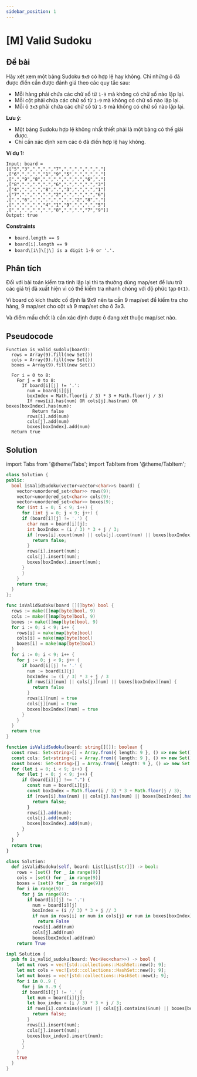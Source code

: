 ```yaml
---
sidebar_position: 1
---
```


# [M] Valid Sudoku

## Đề bài

Hãy xét xem một bảng Sudoku `9x9` có hợp lệ hay không. Chỉ những ô đã được điền cần được đánh giá theo các quy tắc sau:

- Mỗi hàng phải chứa các chữ số từ `1-9` mà không có chữ số nào lặp lại.
- Mỗi cột phải chứa các chữ số từ `1-9` mà không có chữ số nào lặp lại.
- Mỗi ô `3x3` phải chứa các chữ số từ `1-9` mà không có chữ số nào lặp lại.

**Lưu ý**:

- Một bảng Sudoku hợp lệ không nhất thiết phải là một bảng có thể giải được.
- Chỉ cần xác định xem các ô đã điền hợp lệ hay không.

**Ví dụ 1:**

```plaintext
Input: board =
[["5","3",".",".","7",".",".",".","."]
,["6",".",".","1","9","5",".",".","."]
,[".","9","8",".",".",".",".","6","."]
,["8",".",".",".","6",".",".",".","3"]
,["4",".",".","8",".","3",".",".","1"]
,["7",".",".",".","2",".",".",".","6"]
,[".","6",".",".",".",".","2","8","."]
,[".",".",".","4","1","9",".",".","5"]
,[".",".",".",".","8",".",".","7","9"]]
Output: true
```

**Constraints**

- `board.length == 9`
- `board[i].length == 9`
- `board\[i\]\[j\] is a digit 1-9 or '.'.`

## Phân tích

Đối với bài toán kiểm tra tính lặp lại thì ta thường dùng map/set để lưu trữ các giá trị đã xuất hiện vì có thể kiểm tra nhanh chóng với độ phức tạp `O(1)`.

Vì board có kích thước cố định là 9x9 nên ta cần 9 map/set để kiểm tra cho hàng, 9 map/set cho cột và 9 map/set cho ô 3x3.

Và điểm mấu chốt là cần xác định được ô đang xét thuộc map/set nào.

## Pseudocode

```plaintext
Function is_valid_sudolu(board):
  rows = Array(9).fill(new Set())
  cols = Array(9).fill(new Set())
  boxes = Array(9).fill(new Set())

  For i = 0 to 8:
    For j = 0 to 8:
      If board[i][j] != '.':
        num = board[i][j]
        boxIndex = Math.floor(i / 3) * 3 + Math.floor(j / 3)
        If rows[i].has(num) OR cols[j].has(num) OR boxes[boxIndex].has(num):
          Return false
        rows[i].add(num)
        cols[j].add(num)
        boxes[boxIndex].add(num)
  Return true

```

## Solution

import Tabs from '@theme/Tabs';
import TabItem from '@theme/TabItem';

<Tabs>
<TabItem value="cpp" label="C++">

```cpp
class Solution {
public:
  bool isValidSudoku(vector<vector<char>>& board) {
    vector<unordered_set<char>> rows(9);
    vector<unordered_set<char>> cols(9);
    vector<unordered_set<char>> boxes(9);
    for (int i = 0; i < 9; i++) {
      for (int j = 0; j < 9; j++) {
      if (board[i][j] != '.') {
        char num = board[i][j];
        int boxIndex = (i / 3) * 3 + j / 3;
        if (rows[i].count(num) || cols[j].count(num) || boxes[boxIndex].count(num)) {
          return false;
        }
        rows[i].insert(num);
        cols[j].insert(num);
        boxes[boxIndex].insert(num);
      }
      }
    }
    return true;
  }
};
```

</TabItem>

<TabItem value="go" label="Go">

```go
func isValidSudoku(board [][]byte) bool {
  rows := make([]map[byte]bool, 9)
  cols := make([]map[byte]bool, 9)
  boxes := make([]map[byte]bool, 9)
  for i := 0; i < 9; i++ {
    rows[i] = make(map[byte]bool)
    cols[i] = make(map[byte]bool)
    boxes[i] = make(map[byte]bool)
  }
  for i := 0; i < 9; i++ {
    for j := 0; j < 9; j++ {
      if board[i][j] != '.' {
        num := board[i][j]
        boxIndex := (i / 3) * 3 + j / 3
        if rows[i][num] || cols[j][num] || boxes[boxIndex][num] {
          return false
        }
        rows[i][num] = true
        cols[j][num] = true
        boxes[boxIndex][num] = true
      }
    }
  }
  return true
}
```

</TabItem>

<TabItem value="typescrpit" label="Typescript">

```typescript
function isValidSudoku(board: string[][]): boolean {
  const rows: Set<string>[] = Array.from({ length: 9 }, () => new Set());
  const cols: Set<string>[] = Array.from({ length: 9 }, () => new Set());
  const boxes: Set<string>[] = Array.from({ length: 9 }, () => new Set());
  for (let i = 0; i < 9; i++) {
    for (let j = 0; j < 9; j++) {
      if (board[i][j] !== ".") {
        const num = board[i][j];
        const boxIndex = Math.floor(i / 3) * 3 + Math.floor(j / 3);
        if (rows[i].has(num) || cols[j].has(num) || boxes[boxIndex].has(num)) {
          return false;
        }
        rows[i].add(num);
        cols[j].add(num);
        boxes[boxIndex].add(num);
      }
    }
  }
  return true;
}
```

</TabItem>

<TabItem value="python" label="Python">

```python
class Solution:
  def isValidSudoku(self, board: List[List[str]]) -> bool:
    rows = [set() for _ in range(9)]
    cols = [set() for _ in range(9)]
    boxes = [set() for _ in range(9)]
    for i in range(9):
      for j in range(9):
        if board[i][j] != '.':
          num = board[i][j]
          boxIndex = (i // 3) * 3 + j // 3
          if num in rows[i] or num in cols[j] or num in boxes[boxIndex]:
            return False
          rows[i].add(num)
          cols[j].add(num)
          boxes[boxIndex].add(num)
    return True
```

</TabItem>

<TabItem value="rust" label="Rust">

```rust
impl Solution {
  pub fn is_valid_sudoku(board: Vec<Vec<char>>) -> bool {
    let mut rows = vec![std::collections::HashSet::new(); 9];
    let mut cols = vec![std::collections::HashSet::new(); 9];
    let mut boxes = vec![std::collections::HashSet::new(); 9];
    for i in 0..9 {
      for j in 0..9 {
      if board[i][j] != '.' {
        let num = board[i][j];
        let box_index = (i / 3) * 3 + j / 3;
        if rows[i].contains(&num) || cols[j].contains(&num) || boxes[box_index].contains(&num) {
          return false;
        }
        rows[i].insert(num);
        cols[j].insert(num);
        boxes[box_index].insert(num);
      }
      }
    }
    true
  }
}
```

</TabItem>

</Tabs>
